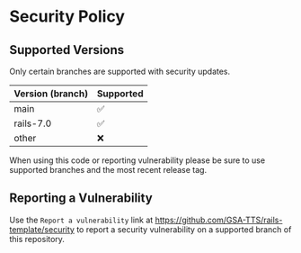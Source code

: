 # Security Policy

## Supported Versions

Only certain branches are supported with security updates.

| Version (branch) | Supported   |
| ---------------- | ----------- |
| main      | :white_check_mark: |
| rails-7.0 | :white_check_mark: |
| other     | :x:                |

When using this code or reporting vulnerability please be sure to use supported branches and the most recent release tag.

## Reporting a Vulnerability

Use the `Report a vulnerability` link at https://github.com/GSA-TTS/rails-template/security to report a security vulnerability
on a supported branch of this repository.
